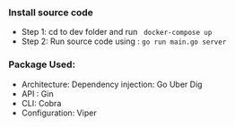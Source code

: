 ### Install source code
- Step 1: cd to dev folder and run ``` docker-compose up```
- Step 2: Run source code using : ```go run main.go server```

### Package Used:
- Architecture: Dependency injection: Go Uber Dig
- API : Gin
- CLI: Cobra
- Configuration: Viper
